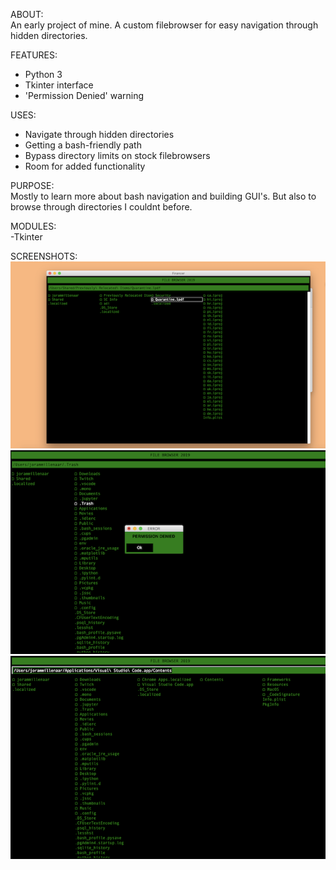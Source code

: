 ABOUT:  
An early project of mine. A custom filebrowser for easy navigation through hidden directories.

FEATURES:  
 - Python 3  
 - Tkinter interface  
 - 'Permission Denied' warning

USES:  
 - Navigate through hidden directories  
 - Getting a bash-friendly path  
 - Bypass directory limits on stock filebrowsers  
 - Room for added functionality

PURPOSE:  
Mostly to learn more about bash navigation and building GUI's. But also to browse through directories I couldnt before.

MODULES:  
 -Tkinter

SCREENSHOTS:
![](screenshots/GUI_Window.png)
![](screenshots/Denied_Popup.png)
![](screenshots/Copy_Path.png)

